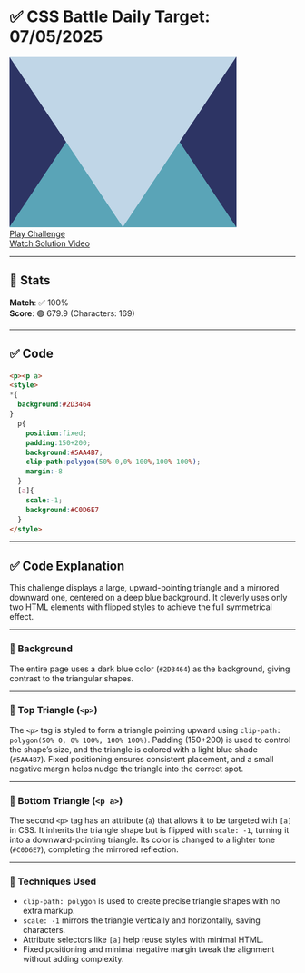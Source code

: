 # ✅ CSS Battle Daily Target: 07/05/2025

![Target](./images/07.png)  
[Play Challenge](https://cssbattle.dev/play/f8tqJI4rjQfoAL8kQrLW)  
[Watch Solution Video](https://youtube.com/shorts/p9BzzNE3vRY)

---

## 🔢 Stats

**Match**: ✅ 100%  
**Score**: 🟢 679.9 (Characters: 169)

---

## ✅ Code

```html
<p><p a>
<style>
*{
  background:#2D3464
}
  p{
    position:fixed;
    padding:150+200;
    background:#5AA4B7;
    clip-path:polygon(50% 0,0% 100%,100% 100%);
    margin:-8
  }
  [a]{
    scale:-1;
    background:#C0D6E7
  }
</style>
```

---

## ✅ Code Explanation

This challenge displays a large, upward-pointing triangle and a mirrored downward one, centered on a deep blue background. It cleverly uses only two HTML elements with flipped styles to achieve the full symmetrical effect.

---

### 🎨 Background

The entire page uses a dark blue color (`#2D3464`) as the background, giving contrast to the triangular shapes.

---

### 🔺 Top Triangle (`<p>`)

The `<p>` tag is styled to form a triangle pointing upward using `clip-path: polygon(50% 0, 0% 100%, 100% 100%)`. Padding (150+200) is used to control the shape’s size, and the triangle is colored with a light blue shade (`#5AA4B7`). Fixed positioning ensures consistent placement, and a small negative margin helps nudge the triangle into the correct spot.

---

### 🔻 Bottom Triangle (`<p a>`)

The second `<p>` tag has an attribute (`a`) that allows it to be targeted with `[a]` in CSS. It inherits the triangle shape but is flipped with `scale: -1`, turning it into a downward-pointing triangle. Its color is changed to a lighter tone (`#C0D6E7`), completing the mirrored reflection.

---

### 🧠 Techniques Used

* `clip-path: polygon` is used to create precise triangle shapes with no extra markup.
* `scale: -1` mirrors the triangle vertically and horizontally, saving characters.
* Attribute selectors like `[a]` help reuse styles with minimal HTML.
* Fixed positioning and minimal negative margin tweak the alignment without adding complexity.